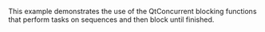 This example demonstrates the use of the QtConcurrent blocking functions that perform tasks on sequences and then block until finished.
